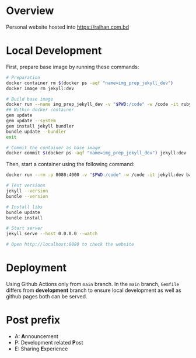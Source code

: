 # Overview

Personal website hosted into https://raihan.com.bd


# Local Development

First, prepare base image by running these commands:
```bash
# Preparation
docker container rm $(docker ps -aqf "name=img_prep_jekyll_dev")
docker image rm jekyll:dev

# Build base image
docker run --name img_prep_jekyll_dev -v "$PWD:/code" -w /code -it ruby:latest bash
## Within docker container
gem update
gem update --system
gem install jekyll bundler
bundle update --bundler
exit

# Commit the container as base image
docker commit $(docker ps -aqf "name=img_prep_jekyll_dev") jekyll:dev
```

Then, start a container using the following command:
```bash
docker run --rm -p 8080:4000 -v "$PWD:/code" -w /code -it jekyll:dev bash

# Test versions
jekyll --version
bundle --version

# Install libs
bundle update
bundle install

# Start server
jekyll serve --host 0.0.0.0 --watch

# Open http://localhost:8080 to check the website
```

# Deployment

Using Github Actions only from `main` branch. In the `main` branch, `Gemfile` differs from **development** branch to ensure local development as well as github pages both can be served.

# Post prefix
* A: **A**nnouncement
* P: Development related **P**ost
* E: Sharing **E**xperience
